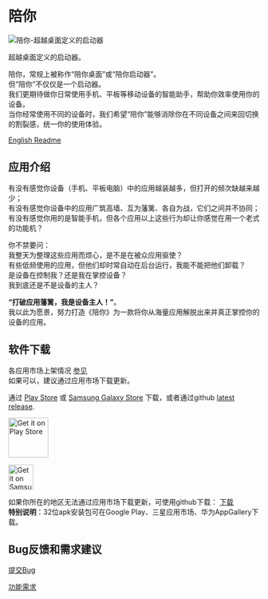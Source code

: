 # 陪你

![陪你-超越桌面定义的启动器](https://joeyzhao1005.github.io/bene/images/banner.png "陪你-超越桌面定义的启动器")

超越桌面定义的启动器。


陪你，常规上被称作“陪你桌面”或“陪你启动器”。  
但“陪你”不仅仅是一个启动器。  
我们更期待做你日常使用手机、平板等移动设备的智能助手，帮助你效率使用你的设备。  
当你经常使用不同的设备时，我们希望“陪你”能够消除你在不同设备之间来回切换的割裂感，统一你的使用体验。  



[English Readme](https://github.com/joeyzhao1005/bene/blob/main/README-EN.md)

## 应用介绍
有没有感觉你设备（手机、平板电脑）中的应用越装越多，但打开的频次缺越来越少；  
有没有感觉你设备中的应用广筑高墙、互为藩篱、各自为战，它们之间并不协同；  
有没有感觉你用的是智能手机，但各个应用以上这些行为却让你感觉在用一个老式的功能机？  

你不禁要问：  
我整天为整理这些应用而烦心，是不是在被众应用驱使？  
有些低频使用的应用，但他们却时常自动在后台运行，我能不能把他们卸载？  
是设备在控制我？还是我在掌控设备？  
我到底还是不是设备的主人？  




**“打破应用藩篱，我是设备主人！”**。  
我以此为愿景，努力打造《陪你》为一款将你从海量应用解脱出来并真正掌控你的设备的应用。  


## 软件下载
各应用市场上架情况 [参见](https://github.com/joeyzhao1005/bene/blob/main/note/app_store.md)  
如果可以，建议通过应用市场下载更新。  

通过 [Play Store](https://play.google.com/store/apps/details?id=com.zhao.withu) 或 [Samsung Galaxy Store](https://galaxystore.samsung.com/detail/com.zhao.withu) 下载，或者通过github [latest release](https://github.com/joeyzhao1005/bene/releases).

[<img src="https://play.google.com/intl/en_us/badges/static/images/badges/en_badge_web_generic.png"
alt="Get it on Play Store"
height="80">](https://play.google.com/store/apps/details?id=com.zhao.withu)  

[<img src="https://images.samsung.com/is/content/samsung/assets/cn/apps/galaxy-store/20231008/00_galaxy_store_logo.svg?$n_56_IMG$"
alt="Get it on Samsung Galaxy Store"
height="50">](https://galaxystore.samsung.com/detail/com.zhao.withu)

如果你所在的地区无法通过应用市场下载更新，可使用github下载：
[下载](https://github.com/joeyzhao1005/bene/releases)  
**特别说明**：32位apk安装包可在Google Play、三星应用市场、华为AppGallery下载。  



## Bug反馈和需求建议


[提交Bug](https://github.com/joeyzhao1005/bene/issues/new?assignees=&labels=&projects=&template=bug-report-%E6%8F%90%E4%BA%A4bug.md&title=)

[功能需求](https://github.com/joeyzhao1005/bene/issues/new?assignees=&labels=&projects=&template=feature-request-%E5%8A%9F%E8%83%BD%E9%9C%80%E6%B1%82.md&title=)
